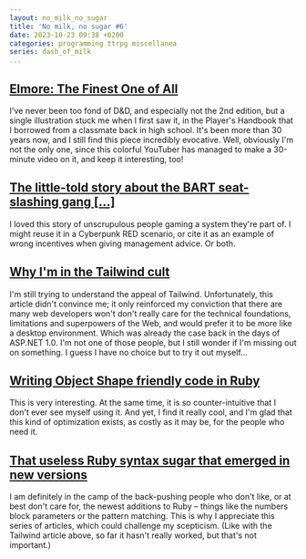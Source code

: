 ```yaml
---
layout: no_milk_no_sugar
title: 'No milk, no sugar #6'
date: 2023-10-23 09:38 +0200
categories: programming ttrpg miscellanea
series: dash_of_milk
...
```


## [Elmore: The Finest One of All](https://youtu.be/mfNoPYChIqk)

I've never been too fond of D&D, and especially not the 2nd edition, but a single illustration stuck me when 
I first saw it, in the Player's Handbook that I borrowed from a classmate back in high school. It's been more 
than 30 years now, and I still find this piece incredibly evocative. Well, obviously I'm not the only one, since 
this colorful YouTuber has managed to make a 30-minute video on it, and keep it interesting, too!

## [The little-told story about the BART seat-slashing gang \[…\]](https://www.sfgate.com/bayarea/article/bart-seat-slasher-hurwitz-service-systems-inc-14544785.php)

I loved this story of unscrupulous people gaming a system they're part of. I might reuse it in a Cyberpunk RED 
scenario, or cite it as an example of wrong incentives when giving management advice. Or both.

## [Why I'm in the Tailwind cult](https://phoenixonrails.com/blog/why-im-in-the-tailwind-cult)

I'm still trying to understand the appeal of Tailwind. Unfortunately, this article didn't convince me; it only 
reinforced my conviction that there are many web developers won't don't really care for the technical foundations, 
limitations and superpowers of the Web, and would prefer it to be more like a desktop environment. Which was already 
the case back in the days of ASP.NET 1.0. I'm not one of those people, but I still wonder if I'm missing out on 
something. I guess I have no choice but to try it out myself…

## [Writing Object Shape friendly code in Ruby](https://island94.org/2023/10/writing-object-shape-friendly-code-in-ruby)

This is very interesting. At the same time, it is so counter-intuitive that I don't ever see myself using it. And yet, 
I find it really cool, and I'm glad that this kind of optimization exists, as costly as it may be, for the people 
who need it.

## [That useless Ruby syntax sugar that emerged in new versions](https://zverok.space/blog/2023-10-02-syntax-sugar.html)

I am definitely in the camp of the back-pushing people who don't like, or at best don't care for, the newest additions 
to Ruby – things like the numbers block parameters or the pattern matching. This is why I appreciate this series 
of articles, which could challenge my scepticism. (Like with the Tailwind article above, so far it hasn't really 
worked, but that's not important.)
